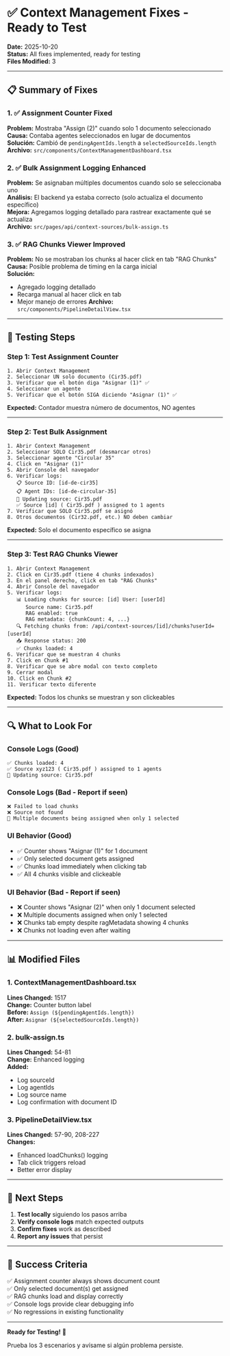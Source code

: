 # ✅ Context Management Fixes - Ready to Test

**Date:** 2025-10-20  
**Status:** All fixes implemented, ready for testing  
**Files Modified:** 3

---

## 📋 Summary of Fixes

### 1. ✅ Assignment Counter Fixed
**Problem:** Mostraba "Assign (2)" cuando solo 1 documento seleccionado  
**Causa:** Contaba agentes seleccionados en lugar de documentos  
**Solución:** Cambió de `pendingAgentIds.length` a `selectedSourceIds.length`  
**Archivo:** `src/components/ContextManagementDashboard.tsx`

### 2. ✅ Bulk Assignment Logging Enhanced
**Problem:** Se asignaban múltiples documentos cuando solo se seleccionaba uno  
**Análisis:** El backend ya estaba correcto (solo actualiza el documento específico)  
**Mejora:** Agregamos logging detallado para rastrear exactamente qué se actualiza  
**Archivo:** `src/pages/api/context-sources/bulk-assign.ts`

### 3. ✅ RAG Chunks Viewer Improved
**Problem:** No se mostraban los chunks al hacer click en tab "RAG Chunks"  
**Causa:** Posible problema de timing en la carga inicial  
**Solución:** 
- Agregado logging detallado
- Recarga manual al hacer click en tab
- Mejor manejo de errores
**Archivo:** `src/components/PipelineDetailView.tsx`

---

## 🧪 Testing Steps

### Step 1: Test Assignment Counter
```
1. Abrir Context Management
2. Seleccionar UN solo documento (Cir35.pdf)
3. Verificar que el botón diga "Asignar (1)" ✅
4. Seleccionar un agente
5. Verificar que el botón SIGA diciendo "Asignar (1)" ✅
```

**Expected:** Contador muestra número de documentos, NO agentes

---

### Step 2: Test Bulk Assignment
```
1. Abrir Context Management
2. Seleccionar SOLO Cir35.pdf (desmarcar otros)
3. Seleccionar agente "Circular 35"
4. Click en "Asignar (1)"
5. Abrir Console del navegador
6. Verificar logs:
   📋 Source ID: [id-de-cir35]
   📋 Agent IDs: [id-de-circular-35]
   📄 Updating source: Cir35.pdf
   ✅ Source [id] ( Cir35.pdf ) assigned to 1 agents
7. Verificar que SOLO Cir35.pdf se asignó
8. Otros documentos (Cir32.pdf, etc.) NO deben cambiar
```

**Expected:** Solo el documento específico se asigna

---

### Step 3: Test RAG Chunks Viewer
```
1. Abrir Context Management
2. Click en Cir35.pdf (tiene 4 chunks indexados)
3. En el panel derecho, click en tab "RAG Chunks"
4. Abrir Console del navegador
5. Verificar logs:
   📊 Loading chunks for source: [id] User: [userId]
      Source name: Cir35.pdf
      RAG enabled: true
      RAG metadata: {chunkCount: 4, ...}
   🔍 Fetching chunks from: /api/context-sources/[id]/chunks?userId=[userId]
   📥 Response status: 200
   ✅ Chunks loaded: 4
6. Verificar que se muestran 4 chunks
7. Click en Chunk #1
8. Verificar que se abre modal con texto completo
9. Cerrar modal
10. Click en Chunk #2
11. Verificar texto diferente
```

**Expected:** Todos los chunks se muestran y son clickeables

---

## 🔍 What to Look For

### Console Logs (Good)
```
✅ Chunks loaded: 4
✅ Source xyz123 ( Cir35.pdf ) assigned to 1 agents
📄 Updating source: Cir35.pdf
```

### Console Logs (Bad - Report if seen)
```
❌ Failed to load chunks
❌ Source not found
🚨 Multiple documents being assigned when only 1 selected
```

### UI Behavior (Good)
- ✅ Counter shows "Asignar (1)" for 1 document
- ✅ Only selected document gets assigned
- ✅ Chunks load immediately when clicking tab
- ✅ All 4 chunks visible and clickeable

### UI Behavior (Bad - Report if seen)
- ❌ Counter shows "Asignar (2)" when only 1 document selected
- ❌ Multiple documents assigned when only 1 selected
- ❌ Chunks tab empty despite ragMetadata showing 4 chunks
- ❌ Chunks not loading even after waiting

---

## 📊 Modified Files

### 1. ContextManagementDashboard.tsx
**Lines Changed:** 1517  
**Change:** Counter button label  
**Before:** `Assign (${pendingAgentIds.length})`  
**After:** `Asignar (${selectedSourceIds.length})`

### 2. bulk-assign.ts
**Lines Changed:** 54-81  
**Change:** Enhanced logging  
**Added:** 
- Log sourceId
- Log agentIds
- Log source name
- Log confirmation with document ID

### 3. PipelineDetailView.tsx
**Lines Changed:** 57-90, 208-227  
**Changes:**
- Enhanced loadChunks() logging
- Tab click triggers reload
- Better error display

---

## 🚀 Next Steps

1. **Test locally** siguiendo los pasos arriba
2. **Verify console logs** match expected outputs
3. **Confirm fixes** work as described
4. **Report any issues** that persist

---

## 🎯 Success Criteria

✅ Assignment counter always shows document count  
✅ Only selected document(s) get assigned  
✅ RAG chunks load and display correctly  
✅ Console logs provide clear debugging info  
✅ No regressions in existing functionality

---

**Ready for Testing!** 🚀

Prueba los 3 escenarios y avísame si algún problema persiste.

